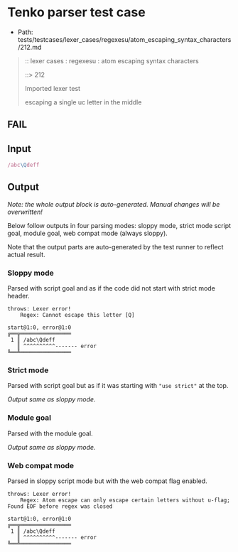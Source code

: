 # Tenko parser test case

- Path: tests/testcases/lexer_cases/regexesu/atom_escaping_syntax_characters/212.md

> :: lexer cases : regexesu : atom escaping syntax characters
>
> ::> 212
>
> Imported lexer test
>
> escaping a single uc letter in the middle

## FAIL

## Input

`````js
/abc\Qdeff
`````

## Output

_Note: the whole output block is auto-generated. Manual changes will be overwritten!_

Below follow outputs in four parsing modes: sloppy mode, strict mode script goal, module goal, web compat mode (always sloppy).

Note that the output parts are auto-generated by the test runner to reflect actual result.

### Sloppy mode

Parsed with script goal and as if the code did not start with strict mode header.

`````
throws: Lexer error!
    Regex: Cannot escape this letter [Q]

start@1:0, error@1:0
╔══╦════════════════
 1 ║ /abc\Qdeff
   ║ ^^^^^^^^^^------- error
╚══╩════════════════

`````

### Strict mode

Parsed with script goal but as if it was starting with `"use strict"` at the top.

_Output same as sloppy mode._

### Module goal

Parsed with the module goal.

_Output same as sloppy mode._

### Web compat mode

Parsed in sloppy script mode but with the web compat flag enabled.

`````
throws: Lexer error!
    Regex: Atom escape can only escape certain letters without u-flag; Found EOF before regex was closed

start@1:0, error@1:0
╔══╦════════════════
 1 ║ /abc\Qdeff
   ║ ^^^^^^^^^^------- error
╚══╩════════════════

`````

